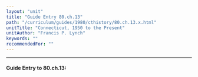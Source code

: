 ```yaml
---
layout: "unit"
title: "Guide Entry 80.ch.13"
path: "/curriculum/guides/1980/cthistory/80.ch.13.x.html"
unitTitle: "Connecticut, 1950 to the Present"
unitAuthor: "Francis P. Lynch"
keywords: ""
recommendedFor: ""
---
```

<body>
<hr/>
<h4>
Guide Entry to 80.ch.13:
</h4>
<p>
</p>
</body>
